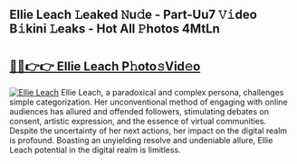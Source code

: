 ## Ellie Leach 𝙻eaked 𝙽u𝚍e - Part-Uu7 𝚅𝚒deo B𝚒kini 𝙻eaks - Hot All 𝙿hotos 4MtLn

# <h2><a href="http://ld13b2.urlbe.top/?page=Ellie+Leach">🔗🔗👉👉 Ellie Leach P𝚑oto𝚜Vid𝚎o</a></h2>

[![Ellie Leach](https://i.imgur.com/eBuTRDB.gif)](http://ld13b2.urlbe.top/?page=Ellie+Leach)
Ellie Leach, a paradoxical and complex persona, challenges simple categorization. Her unconventional method of engaging with online audiences has allured and offended followers, stimulating debates on consent, artistic expression, and the essence of virtual communities. Despite the uncertainty of her next actions, her impact on the digital realm is profound. Boasting an unyielding resolve and undeniable allure, Ellie Leach potential in the digital realm is limitless.

